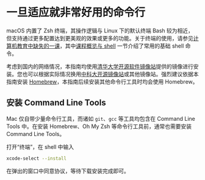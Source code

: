 # 一旦适应就非常好用的命令行

macOS 内置了 Zsh 终端，其操作逻辑与 Linux 下的默认终端 Bash 较为相近，但支持通过更多配置达到更美观的效果或更多的功能。关于终端的使用，请参见[计算机教育中缺失的一课](https://missing-semester-cn.github.io/)，其中[课程概览与 shell](https://missing-semester-cn.github.io/2020/course-shell/) 一节介绍了常用的基础 shell 命令。

考虑到国内的网络情况，本指南均使用[清华大学开源软件镜像站](https://mirrors.tuna.tsinghua.edu.cn)提供的镜像进行安装。您也可以根据实际情况换用[中科大开源镜像站](https://mirrors.ustc.edu.cn)或其他镜像站。强烈建议依据本指南安装 [Homebrew](./homebrew.md)，本指南后续安装其他命令行工具时均会使用 Homebrew。


## 安装 Command Line Tools

Mac 仅自带少量命令行工具，而诸如 `git`、`gcc` 等工具均包含在 Command Line Tools 中。在安装 Homebrew、Oh My Zsh 等命令行工具前，通常也需要安装 Command Line Tools。

打开“终端”，在 shell 中输入

```bash
xcode-select --install
```

在弹出的窗口中同意协议，等待下载安装完成即可。
